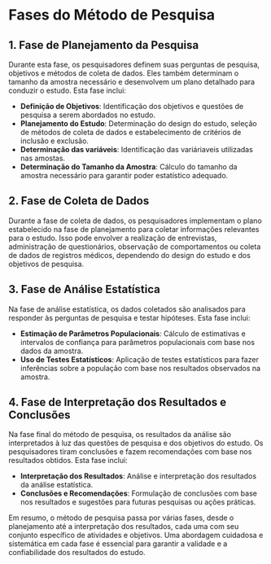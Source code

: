# Fases do Método de Pesquisa

## 1. Fase de Planejamento da Pesquisa

Durante esta fase, os pesquisadores definem suas perguntas de pesquisa, objetivos e métodos de coleta de dados. Eles também determinam o tamanho da amostra necessário e desenvolvem um plano detalhado para conduzir o estudo. Esta fase inclui:
- **Definição de Objetivos**: Identificação dos objetivos e questões de pesquisa a serem abordados no estudo.
- **Planejamento do Estudo**: Determinação do design do estudo, seleção de métodos de coleta de dados e estabelecimento de critérios de inclusão e exclusão.
- **Determinação das variáveis**: Identificação das variáriaveis utilizadas nas amostas.
- **Determinação do Tamanho da Amostra**: Cálculo do tamanho da amostra necessário para garantir poder estatístico adequado.

## 2. Fase de Coleta de Dados

Durante a fase de coleta de dados, os pesquisadores implementam o plano estabelecido na fase de planejamento para coletar informações relevantes para o estudo. Isso pode envolver a realização de entrevistas, administração de questionários, observação de comportamentos ou coleta de dados de registros médicos, dependendo do design do estudo e dos objetivos de pesquisa.

## 3. Fase de Análise Estatística

Na fase de análise estatística, os dados coletados são analisados para responder às perguntas de pesquisa e testar hipóteses. Esta fase inclui:
- **Estimação de Parâmetros Populacionais**: Cálculo de estimativas e intervalos de confiança para parâmetros populacionais com base nos dados da amostra.
- **Uso de Testes Estatísticos**: Aplicação de testes estatísticos para fazer inferências sobre a população com base nos resultados observados na amostra.

## 4. Fase de Interpretação dos Resultados e Conclusões

Na fase final do método de pesquisa, os resultados da análise são interpretados à luz das questões de pesquisa e dos objetivos do estudo. Os pesquisadores tiram conclusões e fazem recomendações com base nos resultados obtidos. Esta fase inclui:

- **Interpretação dos Resultados**: Análise e interpretação dos resultados da análise estatística.
- **Conclusões e Recomendações**: Formulação de conclusões com base nos resultados e sugestões para futuras pesquisas ou ações práticas.

Em resumo, o método de pesquisa passa por várias fases, desde o planejamento até a interpretação dos resultados, cada uma com seu conjunto específico de atividades e objetivos. Uma abordagem cuidadosa e sistemática em cada fase é essencial para garantir a validade e a confiabilidade dos resultados do estudo.
